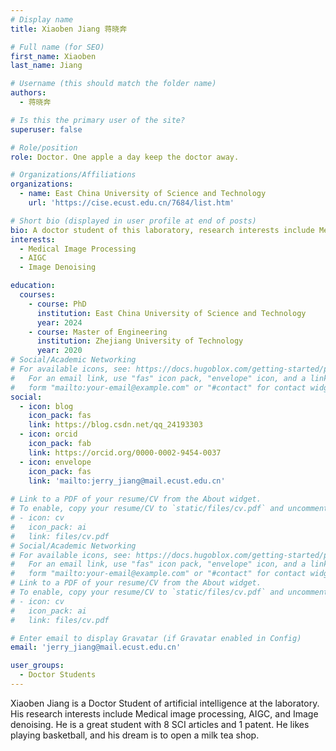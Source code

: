 ```yaml
---
# Display name
title: Xiaoben Jiang 蒋晓奔

# Full name (for SEO)
first_name: Xiaoben 
last_name: Jiang 

# Username (this should match the folder name)
authors:
  - 蒋晓奔

# Is this the primary user of the site?
superuser: false

# Role/position
role: Doctor. One apple a day keep the doctor away.

# Organizations/Affiliations
organizations:
  - name: East China University of Science and Technology
    url: 'https://cise.ecust.edu.cn/7684/list.htm'

# Short bio (displayed in user profile at end of posts)
bio: A doctor student of this laboratory, research interests include Medical image processing, AIGC, and Image denoising.
interests:
  - Medical Image Processing
  - AIGC
  - Image Denoising

education:
  courses:
    - course: PhD
      institution: East China University of Science and Technology
      year: 2024
    - course: Master of Engineering
      institution: Zhejiang University of Technology
      year: 2020
# Social/Academic Networking
# For available icons, see: https://docs.hugoblox.com/getting-started/page-builder/#icons
#   For an email link, use "fas" icon pack, "envelope" icon, and a link in the
#   form "mailto:your-email@example.com" or "#contact" for contact widget.
social:
  - icon: blog
    icon_pack: fas
    link: https://blog.csdn.net/qq_24193303
  - icon: orcid
    icon_pack: fab
    link: https://orcid.org/0000-0002-9454-0037
  - icon: envelope
    icon_pack: fas
    link: 'mailto:jerry_jiang@mail.ecust.edu.cn'
  
# Link to a PDF of your resume/CV from the About widget.
# To enable, copy your resume/CV to `static/files/cv.pdf` and uncomment the lines below.
# - icon: cv
#   icon_pack: ai
#   link: files/cv.pdf
# Social/Academic Networking
# For available icons, see: https://docs.hugoblox.com/getting-started/page-builder/#icons
#   For an email link, use "fas" icon pack, "envelope" icon, and a link in the
#   form "mailto:your-email@example.com" or "#contact" for contact widget.
# Link to a PDF of your resume/CV from the About widget.
# To enable, copy your resume/CV to `static/files/cv.pdf` and uncomment the lines below.
# - icon: cv
#   icon_pack: ai
#   link: files/cv.pdf

# Enter email to display Gravatar (if Gravatar enabled in Config)
email: 'jerry_jiang@mail.ecust.edu.cn'

user_groups:
  - Doctor Students
---
```


Xiaoben Jiang is a Doctor Student of artificial intelligence at the laboratory. His research interests include Medical image processing, AIGC, and Image denoising. He is a great student with 8 SCI articles and 1 patent. He likes playing basketball, and his dream is to open a milk tea shop.
